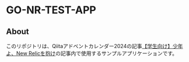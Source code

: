 # GO-NR-TEST-APP

## About

このリポジトリは、Qiitaアドベントカレンダー2024の記事[【学生向け】少年よ、New Relicを抱け](https://qiita.com/Yuma-Satake/private/fc3c04906f494cf448c5)の記事内で使用するサンプルアプリケーションです。